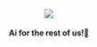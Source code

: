 <div align="center">

## <img src="https://i.hizliresim.com/cs4lbah.png"/>


**Ai for the rest of us!🦌**
